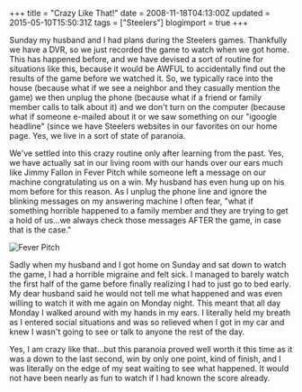 +++
title = "Crazy Like That!"
date = 2008-11-18T04:13:00Z
updated = 2015-05-10T15:50:31Z
tags = ["Steelers"]
blogimport = true 
+++

Sunday my husband and I had plans during the Steelers games.  Thankfully we have a DVR, so we just recorded the game to watch when we got home.  This has happened before, and we have devised a sort of routine for situations like this, because it would be AWFUL to accidentally find out the results of the game before we watched it.  So, we typically race into the house (because what if we see a neighbor and they casually mention the game)  we then unplug the phone (because what if a friend or family member calls to talk about it) and we don't turn on the computer (because what if someone e-mailed about it or we saw something on our "igoogle headline"  (since we have Steelers websites in our favorites on our home page.   Yes, we live in a sort of state of paranoia.

We've settled into this crazy routine only after learning from the past.  Yes, we have actually sat in our living room with our hands over our ears much like Jimmy Fallon in Fever Pitch while someone left a message on our machine congratulating us on a win.  My husband has even hung up on his mom before for this reason.   As I unplug the phone line and ignore the blinking messages on my answering machine I often fear, "what if something horrible happened to a family member and they are trying to get a hold of us...we always check those messages AFTER the game, in case that is the case."

![Fever Pitch](http://images.rottentomatoes.com/images/movie/gallery/1144232/photo_06_hires.jpg "Fever Pitch")

Sadly when my husband and I got home on Sunday and sat down to watch the game, I had a horrible migraine and felt sick.  I managed to barely watch the first half of the game before finally realizing I had to just go to bed early.  My dear husband said he would not tell me what happened and was even willing to watch it with me again on Monday night.  This  meant that all day Monday I walked around with my hands in my ears.  I literally held my breath as I entered social situations and was so relieved when I got in my car and knew I wasn't going to see or talk to anyone the rest of the day.  

Yes, I am crazy like that...but this paranoia proved well worth it this time as it was a down to the last second, win by only one point, kind of finish, and I was literally on the edge of my seat waiting to see what happened.   It would not have been nearly as fun to watch if I had known the score already.  
